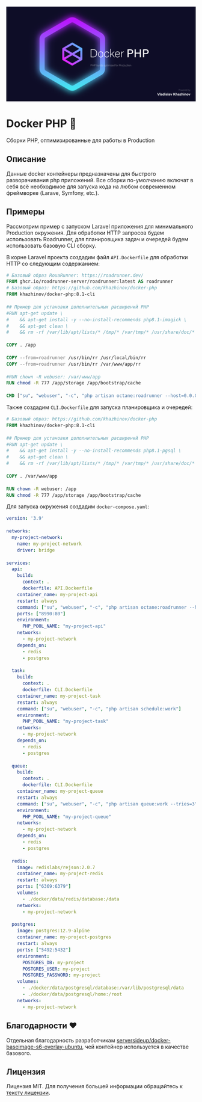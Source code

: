 
<p align="center"><img src="/art/header.png" alt="Social Card of Docker PHP"></p>

# Docker PHP 🐋

Сборки PHP, оптимизированные для работы в Production

## Описание

Данные docker контейнеры предназначены для быстрого разворачивания php приложений. Все сборки по-умолчанию включат в себя всё необходимое для запуска кода на любом современном фреймворке (Larave, Symfony, etc.).

## Примеры

Рассмотрим пример с запуском Laravel приложения для минимального Production окружения. Для обработки HTTP запросов будем использовать Roadrunner, для планировщика задач и очередей будем использовать базовую CLI сборку.

В корне Laravel проекта создадим файл ```API.Dockerfile``` для обработки HTTP со следующим содержанием:

```dockerfile
# Базовый образ RouaRunner: https://roadrunner.dev/
FROM ghcr.io/roadrunner-server/roadrunner:latest AS roadrunner
# Базовый образ: https://github.com/khazhinov/docker-php
FROM khazhinov/docker-php:8.1-cli

## Пример для установки дополнительных расширений PHP
#RUN apt-get update \
#    && apt-get install -y --no-install-recommends php8.1-imagick \
#    && apt-get clean \
#    && rm -rf /var/lib/apt/lists/* /tmp/* /var/tmp/* /usr/share/doc/*

COPY . /app

COPY --from=roadrunner /usr/bin/rr /usr/local/bin/rr
COPY --from=roadrunner /usr/bin/rr /var/www/app/rr

#RUN chown -R webuser: /var/www/app
RUN chmod -R 777 /app/storage /app/bootstrap/cache

CMD ["su", "webuser", "-c", "php artisan octane:roadrunner --host=0.0.0.0 --port=80 --rpc-port=6001 --rr-config=.rr.api.yaml"]
```

Также создадим ```CLI.Dockerfile``` для запуска планировщика и очередей:

```dockerfile
# Базовый образ: https://github.com/khazhinov/docker-php
FROM khazhinov/docker-php:8.1-cli

## Пример для установки дополнительных расширений PHP
#RUN apt-get update \
#    && apt-get install -y --no-install-recommends php8.1-pgsql \
#    && apt-get clean \
#    && rm -rf /var/lib/apt/lists/* /tmp/* /var/tmp/* /usr/share/doc/*

COPY . /var/www/app

RUN chown -R webuser: /app
RUN chmod -R 777 /app/storage /app/bootstrap/cache

```

Для запуска окружения создадим ```docker-compose.yaml```:

```yaml
version: '3.9'

networks:
  my-project-network:
    name: my-project-network
    driver: bridge

services:
  api:
    build:
      context: .
      dockerfile: API.Dockerfile
    container_name: my-project-api
    restart: always
    command: ["su", "webuser", "-c", "php artisan octane:roadrunner --host=0.0.0.0 --port=80 --rpc-port=6001 --rr-config=.rr.api.yaml"]
    ports: ["8990:80"]
    environment:
      PHP_POOL_NAME: "my-project-api"
    networks:
      - my-project-network
    depends_on:
      - redis
      - postgres

  task:
    build:
      context: .
      dockerfile: CLI.Dockerfile
    container_name: my-project-task
    restart: always
    command: ["su", "webuser", "-c", "php artisan schedule:work"]
    environment:
      PHP_POOL_NAME: "my-project-task"
    networks:
      - my-project-network
    depends_on:
      - redis
      - postgres

  queue:
    build:
      context: .
      dockerfile: CLI.Dockerfile
    container_name: my-project-queue
    restart: always
    command: ["su", "webuser", "-c", "php artisan queue:work --tries=3"]
    environment:
      PHP_POOL_NAME: "my-project-queue"
    networks:
      - my-project-network
    depends_on:
      - redis
      - postgres

  redis:
    image: redislabs/rejson:2.0.7
    container_name: my-project-redis
    restart: always
    ports: ["6369:6379"]
    volumes:
      - ./docker/data/redis/database:/data
    networks:
      - my-project-network

  postgres:
    image: postgres:12.9-alpine
    container_name: my-project-postgres
    restart: always
    ports: ["5492:5432"]
    environment:
      POSTGRES_DB: my-project
      POSTGRES_USER: my-project
      POSTGRES_PASSWORD: my-project
    volumes:
      - ./docker/data/postgresql/database:/var/lib/postgresql/data
      - ./docker/data/postgresql/home:/root
    networks:
      - my-project-network
```

## Благодарности ❤️

Отдельная благодарность разработчикам [serversideup/docker-baseimage-s6-overlay-ubuntu](https://github.com/serversideup/docker-baseimage-s6-overlay-ubuntu), чей контейнер используется в качестве базового.

## Лицензия

Лицензия MIT. Для получения большей информации обращайтесь к [тексту лицензии](LICENSE.md).
